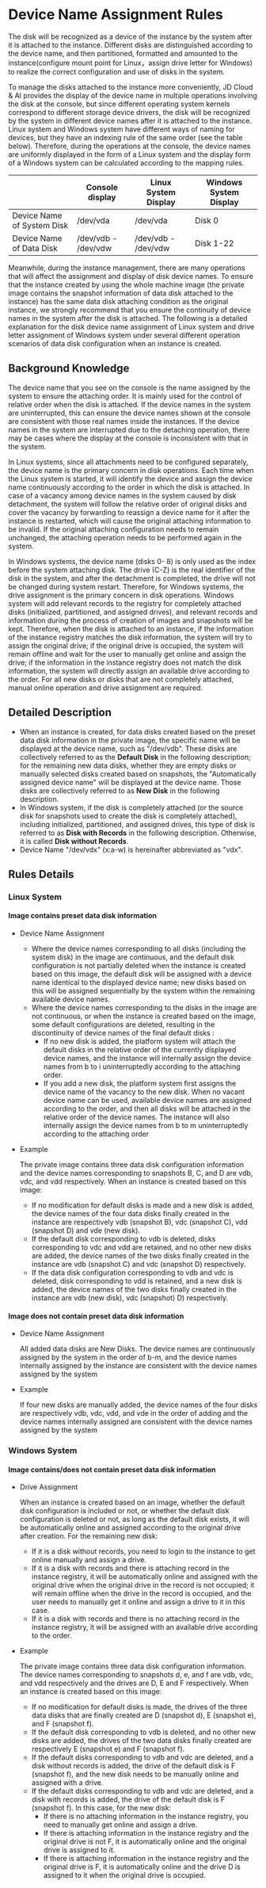 # Device Name Assignment Rules

The disk will be recognized as a device of the instance by the system after it is attached to the instance. Different disks are distinguished according to the device name, and then partitioned, formatted and amounted to the instance(configure mount point for Linux，assign drive letter for Windows) to realize the correct configuration and use of disks in the system.

To manage the disks attached to the instance more conveniently, JD Cloud & AI provides the display of the device name in multiple operations involving the disk at the console, but since different operating system kernels correspond to different storage device drivers, the disk will be recognized by the system in different device names after it is attached to the instance. Linux system and Windows system have different ways of naming for devices, but they have an indexing rule of the same order (see the table below). Therefore, during the operations at the console, the device names are uniformly displayed in the form of a Linux system and the display form of a Windows system can be calculated according to the mapping rules.

<table>
   <thead>
   <tr>
      <th> </td>
      <th>Console display</td>
      <th>Linux System Display</td>
      <th>Windows System Display</td>
   </tr>
   </thead>
   <tbody>  
   <tr>
      <td>Device Name of System Disk</td>
      <td>/dev/vda</td>
      <td>/dev/vda</td>         
      <td>Disk 0</td>
   </tr>
   <tr>
      <td>Device Name of Data Disk</td>
      <td>/dev/vdb - /dev/vdw</td>
      <td>/dev/vdb - /dev/vdw</td>         
      <td>Disk 1-22</td>
   </tr>
   </tbody>	
</table>   

Meanwhile, during the instance management, there are many operations that will affect the assignment and display of disk device names. To ensure that the instance created by using the whole machine image (the private image contains the snapshot information of data disk attached to the instance) has the same data disk attaching condition as the original instance, we strongly recommend that you ensure the continuity of device names in the system after the disk is attached. The following is a detailed explanation for the disk device name assignment of Linux system and drive letter assignment of Windows system under several different operation scenarios of data disk configuration when an instance is created.

## Background Knowledge

The device name that you see on the console is the name assigned by the system to ensure the attaching order. It is mainly used for the control of relative order when the disk is attached. If the device names in the system are uninterrupted, this can ensure the device names shown at the console are consistent with those real names inside the instances. If the device names in the system are interrupted due to the detaching operation, there may be cases where the display at the console is inconsistent with that in the system.

In Linux systems, since all attachments need to be configured separately, the device name is the primary concern in disk operations. Each time when the Linux system is started, it will identify the device and assign the device name continuously according to the order in which the disk is attached. In case of a vacancy among device names in the system caused by disk detachment, the system will follow the relative order of original disks and cover the vacancy by forwarding to reassign a device name for it after the instance is restarted, which will cause the original attaching information to be invalid. If the original attaching configuration needs to remain unchanged, the attaching operation needs to be performed again in the system.

In Windows systems, the device name (disks 0- 8) is only used as the index before the system attaching disk. The drive (C-Z) is the real identifier of the disk in the system, and after the detachment is completed, the drive will not be changed during system restart. Therefore, for Windows systems, the drive assignment is the primary concern in disk operations. Windows system will add relevant records to the registry for completely attached disks (initialized, partitioned, and assigned drives), and relevant records and information during the process of creation of images and snapshots will be kept. Therefore, when the disk is attached to an instance, if the information of the instance registry matches the disk information, the system will try to assign the original drive; if the original drive is occupied, the system will remain offline and wait for the user to manually get online and assign the drive; if the information in the instance registry does not match the disk information, the system will directly assign an available drive according to the order. For all new disks or disks that are not completely attached, manual online operation and drive assignment are required.

## Detailed Description

* When an instance is created, for data disks created based on the preset data disk information in the private image, the specific name will be displayed at the device name, such as "/dev/vdb". These disks are collectively referred to as the **Default Disk** in the following description; for the remaining new data disks, whether they are empty disks or manually selected disks created based on snapshots, the "Automatically assigned device name" will be displayed at the device name. Those disks are collectively referred to as **New Disk** in the following description.
* In Windows system, if the disk is completely attached (or the source disk for snapshots used to create the disk is completely attached), including initialized, partitioned, and assigned drives, this type of disk is referred to as **Disk with Records** in the following description. Otherwise, it is called **Disk without Records**.
* Device Name "/dev/vdx" (x:a-w) is hereinafter abbreviated as "vdx".

## Rules Details

### Linux System	

#### Image contains preset data disk information	

* Device Name Assignment	

	* Where the device names corresponding to all disks (including the system disk) in the image are continuous, and the default disk configuration is not partially deleted when the instance is created based on this image, the default disk will be assigned with a device name identical to the displayed device name; new disks based on this will be assigned sequentially by the system within the remaining available device names.
	* Where the device names corresponding to the disks in the image are not continuous, or when the instance is created based on the image, some default configurations are deleted, resulting in the discontinuity of device names of the final default disks :
		* If no new disk is added, the platform system will attach the default disks in the relative order of the currently displayed device names, and the instance will internally assign the device names from b to i uninterruptedly according to the attaching order.
		* If you add a new disk, the platform system first assigns the device name of the vacancy to the new disk. When no vacant device name can be used, available device names are assigned according to the order, and then all disks will be attached in the relative order of the device names. The instance will also internally assign the device names from b to m uninterruptedly according to the attaching order
* Example	

	The private image contains three data disk configuration information and the device names corresponding to snapshots B, C, and D are vdb, vdc, and vdd respectively. When an instance is created based on this image:
	
	* If no modification for default disks is made and a new disk is added, the device names of the four data disks finally created in the instance are respectively vdb (snapshot B), vdc (snapshot C), vdd (snapshot D) and vde (new disk).
	* If the default disk corresponding to vdb is deleted, disks corresponding to vdc and vdd are retained, and no other new disks are added, the device names of the two disks finally created in the instance are vdb (snapshot C) and vdc (snapshot D) respectively.
	* If the data disk configuration corresponding to vdb and vdc is deleted, disk corresponding to vdd is retained, and a new disk is added, the device names of the two disks finally created in the instance are vdb (new disk), vdc (snapshot) D) respectively.

#### Image does not contain preset data disk information

* Device Name Assignment	
	
	All added data disks are New Disks. The device names are continuously assigned by the system in the order of b-m, and the device names internally assigned by the instance are consistent with the device names assigned by the system
* Example	
	
	If four new disks are manually added, the device names of the four disks are respectively vdb, vdc, vdd, and vde in the order of adding and the device names internally assigned are consistent with the device names assigned by the system


### Windows System	

#### Image contains/does not contain preset data disk information	

* Drive Assignment
	
	When an instance is created based on an image, whether the default disk configuration is included or not, or whether the default disk configuration is deleted or not, as long as the default disk exists, it will be automatically online and assigned according to the original drive after creation. For the remaining new disk:
	
	* If it is a disk without records, you need to login to the instance to get online manually and assign a drive.
	* If it is a disk with records and there is attaching record in the instance registry, it will be automatically online and assigned with the original drive when the original drive in the record is not occupied; it will remain offline when the drive in the record is occupied, and the user needs to manually get it online and assign a drive to it in this case.
	* If it is a disk with records and there is no attaching record in the instance registry, it will be assigned with an available drive according to the order.

* Example
	
	The private image contains three data disk configuration information. The device names corresponding to snapshots d, e, and f are vdb, vdc, and vdd respectively and the drives are D, E and F respectively. When an instance is created based on this image:
	
	* If no modification for default disks is made, the drives of the three data disks that are finally created are D (snapshot d), E (snapshot e), and F (snapshot f).
	* If the default disk corresponding to vdb is deleted, and no other new disks are added, the drives of the two data disks finally created are respectively E (snapshot e) and F (snapshot f).
	* If the default disks corresponding to vdb and vdc are deleted, and a disk without records is added, the drive of the default disk is F (snapshot f), and the new disk needs to be manually online and assigned with a drive.
	* If the default disks corresponding to vdb and vdc are deleted, and a disk with records is added, the drive of the default disk is F (snapshot f). In this case, for the new disk:
		* If there is no attaching information in the instance registry, you need to manually get online and assign a drive.
		* If there is attaching information in the instance registry and the original drive is not F, it is automatically online and the original drive is assigned to it.
		* If there is attaching information in the instance registry and the original drive is F, it is automatically online and the drive D is assigned to it when the original drive is occupied.

